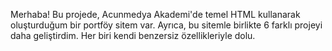 Merhaba! Bu projede, Acunmedya Akademi'de temel HTML kullanarak oluşturduğum bir portföy sitem var. Ayrıca, bu sitemle birlikte 6 farklı projeyi daha geliştirdim. Her biri kendi benzersiz özellikleriyle dolu. 
